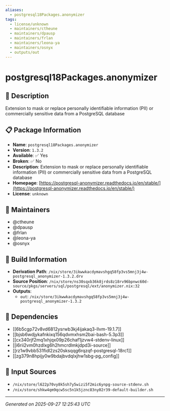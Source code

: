 ```yaml
---
aliases:
  - postgresql18Packages.anonymizer
tags:
  - license/unknown
  - maintainers/ctheune
  - maintainers/dpausp
  - maintainers/frlan
  - maintainers/leona-ya
  - maintainers/osnyx
  - outputs/out
---
```


# postgresql18Packages.anonymizer

## 📝 Description

Extension to mask or replace personally identifiable information (PII) or commercially sensitive data from a PostgreSQL database

## 📋 Package Information

- **Name**: `postgresql18Packages.anonymizer`
- **Version**: `1.3.2`
- **Available**: ✅ Yes
- **Broken**: ✅ No
- **Description**: Extension to mask or replace personally identifiable information (PII) or commercially sensitive data from a PostgreSQL database
- **Homepage**: [https://postgresql-anonymizer.readthedocs.io/en/stable/](https://postgresql-anonymizer.readthedocs.io/en/stable/)
- **License**: `unknown`
## 👥 Maintainers

- @ctheune
- @dpausp
- @frlan
- @leona-ya
- @osnyx


## 🔧 Build Information

- **Derivation Path**: `/nix/store/3ikwwkacdymavshgq58fp3vs5mnj3j4w-postgresql_anonymizer-1.3.2.drv`
- **Source Position**: `/nix/store/ns30sqxb36k8jrds8z18rv96bpnwc60d-source/pkgs/servers/sql/postgresql/ext/anonymizer.nix:32`
- **Outputs**:
  - `out`:  `/nix/store/3ikwwkacdymavshgq58fp3vs5mnj3j4w-postgresql_anonymizer-1.3.2`

## 🔗 Dependencies

- [[6b5cgp72v8vd6812ysrwb3kj4ijakaq3-llvm-19.1.7]]
- [[bjsb6wdjykafnkixq156qdvmxhsm2bai-bash-5.3p3]]
- [[cx340rjf2mq1xhjqx09p26chaf1jzvw4-stdenv-linux]]
- [[i6rii2vm0hzdlxg6h2hmcrdlmkjdpd3i-source]]
- [[rz1w9vbb531fidl2zs20sksqqg6rqzqf-postgresql-18rc1]]
- [[zg379n8hpijy0w9bdajbvdqlxjhw1sbg-pg_config]]

## 📁 Input Sources

- `/nix/store/l622p70vy8k5sh7y5wizi5f2mic6ynpg-source-stdenv.sh`
- `/nix/store/shkw4qm9qcw5sc5n1k5jznc83ny02r39-default-builder.sh`

---
*Generated on 2025-09-27 12:25:43 UTC*
